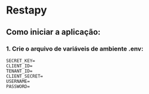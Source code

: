 # Restapy

## Como iniciar a aplicação:

### 1. Crie o arquivo de variáveis de ambiente .env:
```
SECRET_KEY=
CLIENT_ID=
TENANT_ID=
CLIENT_SECRET=
USERNAME=
PASSWORD=
```
